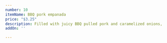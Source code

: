 ```yaml
---
number: 10
itemName: BBQ pork empanada
price: "$3.25"
description: Filled with juicy BBQ pulled pork and caramelized onions, gf
addOn: ''

---
```

